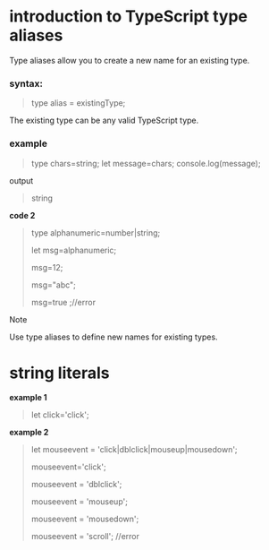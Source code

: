 #  introduction to TypeScript type aliases
Type aliases allow you to create a new name for an existing type. 

### syntax:

> type alias = existingType;

The existing type can be any valid TypeScript type. 


### example 

>type chars=string;
>let message=chars;
>console.log(message);

output
>string

**code 2**

>type alphanumeric=number|string;
>
>let msg=alphanumeric;
>
>msg=12;
>
>msg="abc";
>
>msg=true ;//error


> [!NOTE]
> Use type aliases to define new names for existing types.

# string literals

**example 1**

> let click='click';

**example 2**

>let mouseevent = 'click|dblclick|mouseup|mousedown';
>
>mouseevent='click';
>
>mouseevent = 'dblclick';
>
>mouseevent = 'mouseup';
>
>mouseevent = 'mousedown';
>
>mouseevent = 'scroll'; //error
>
